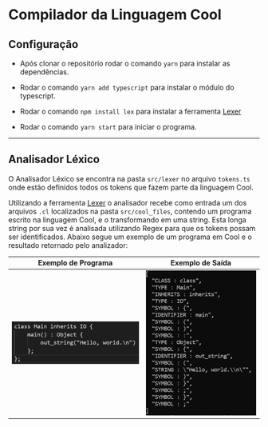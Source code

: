 # Compilador da Linguagem Cool

## Configuração

- Após clonar o repositório rodar o comando `yarn` para instalar as dependências.

- Rodar o comando `yarn add typescript` para instalar o módulo do typescript.

- Rodar o comando `npm install lex` para instalar a ferramenta [Lexer](https://github.com/aaditmshah/lexer)

- Rodar o comando `yarn start` para iniciar o programa.

<hr>

## Analisador Léxico

O Analisador Léxico se encontra na pasta `src/lexer` no arquivo `tokens.ts` onde estão definidos todos os tokens que fazem parte da linguagem Cool.

Utilizando a ferramenta [Lexer](https://github.com/aaditmshah/lexer) o analisador recebe como entrada um dos arquivos `.cl` localizados na pasta `src/cool_files`, contendo um programa escrito na linguagem Cool, e o transformando em uma string. Esta longa string por sua vez é analisada utilizando Regex para que os tokens possam ser identificados. Abaixo segue um exemplo de um programa em Cool e o resultado retornado pelo analizador:

| Exemplo de Programa                                               | Exemplo de Saída                                   |
| ----------------------------------------------------------------- | -------------------------------------------------- |
| ![Exemplo de Programa em Cool](./docs/images/exemple_program.png) | ![Exemplo de Saída](./docs/images/out_exemple.png) |
